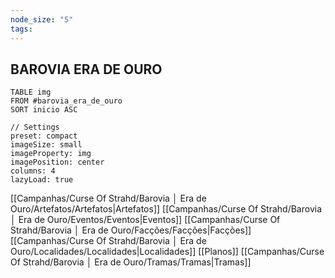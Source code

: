 ```yaml
---
node_size: "5"
tags: 
---
```


<div class="campaign-title">
  <h2>BAROVIA ERA DE OURO</h2>
</div>

```datacards
TABLE img
FROM #barovia_era_de_ouro
SORT inicio ASC

// Settings
preset: compact
imageSize: small
imageProperty: img
imagePosition: center
columns: 4
lazyLoad: true

```

[[Campanhas/Curse Of Strahd/Barovia │ Era de Ouro/Artefatos/Artefatos|Artefatos]]
[[Campanhas/Curse Of Strahd/Barovia │ Era de Ouro/Eventos/Eventos|Eventos]]
[[Campanhas/Curse Of Strahd/Barovia │ Era de Ouro/Facções/Facções|Facções]]
[[Campanhas/Curse Of Strahd/Barovia │ Era de Ouro/Localidades/Localidades|Localidades]]
[[Planos]]
[[Campanhas/Curse Of Strahd/Barovia │ Era de Ouro/Tramas/Tramas|Tramas]]
